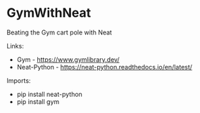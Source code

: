 # GymWithNeat
Beating the Gym cart pole with Neat

Links:

- Gym - https://www.gymlibrary.dev/
- Neat-Python - https://neat-python.readthedocs.io/en/latest/

Imports:

- pip install neat-python
- pip install gym
